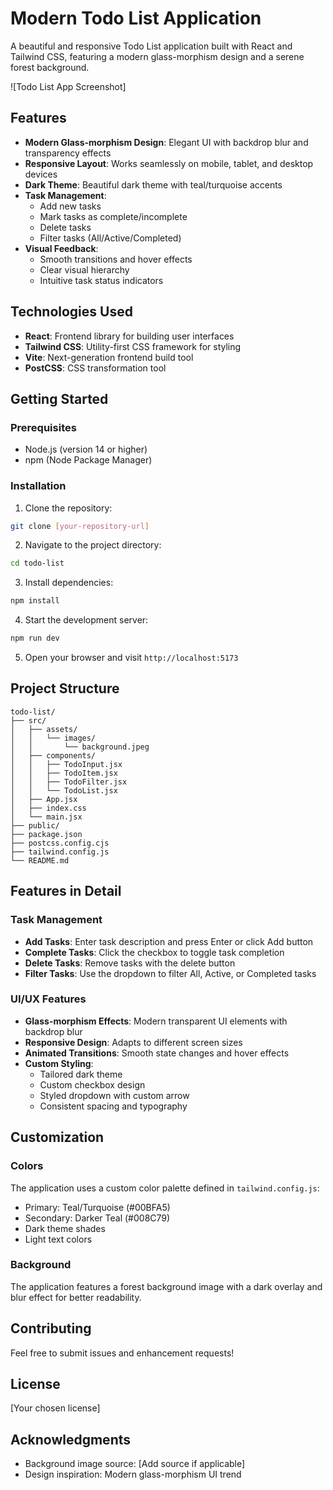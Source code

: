 # Modern Todo List Application

A beautiful and responsive Todo List application built with React and Tailwind CSS, featuring a modern glass-morphism design and a serene forest background.

![Todo List App Screenshot]

## Features

- **Modern Glass-morphism Design**: Elegant UI with backdrop blur and transparency effects
- **Responsive Layout**: Works seamlessly on mobile, tablet, and desktop devices
- **Dark Theme**: Beautiful dark theme with teal/turquoise accents
- **Task Management**:
  - Add new tasks
  - Mark tasks as complete/incomplete
  - Delete tasks
  - Filter tasks (All/Active/Completed)
- **Visual Feedback**:
  - Smooth transitions and hover effects
  - Clear visual hierarchy
  - Intuitive task status indicators

## Technologies Used

- **React**: Frontend library for building user interfaces
- **Tailwind CSS**: Utility-first CSS framework for styling
- **Vite**: Next-generation frontend build tool
- **PostCSS**: CSS transformation tool

## Getting Started

### Prerequisites

- Node.js (version 14 or higher)
- npm (Node Package Manager)

### Installation

1. Clone the repository:
```bash
git clone [your-repository-url]
```

2. Navigate to the project directory:
```bash
cd todo-list
```

3. Install dependencies:
```bash
npm install
```

4. Start the development server:
```bash
npm run dev
```

5. Open your browser and visit `http://localhost:5173`

## Project Structure

```
todo-list/
├── src/
│   ├── assets/
│   │   └── images/
│   │       └── background.jpeg
│   ├── components/
│   │   ├── TodoInput.jsx
│   │   ├── TodoItem.jsx
│   │   ├── TodoFilter.jsx
│   │   └── TodoList.jsx
│   ├── App.jsx
│   ├── index.css
│   └── main.jsx
├── public/
├── package.json
├── postcss.config.cjs
├── tailwind.config.js
└── README.md
```

## Features in Detail

### Task Management
- **Add Tasks**: Enter task description and press Enter or click Add button
- **Complete Tasks**: Click the checkbox to toggle task completion
- **Delete Tasks**: Remove tasks with the delete button
- **Filter Tasks**: Use the dropdown to filter All, Active, or Completed tasks

### UI/UX Features
- **Glass-morphism Effects**: Modern transparent UI elements with backdrop blur
- **Responsive Design**: Adapts to different screen sizes
- **Animated Transitions**: Smooth state changes and hover effects
- **Custom Styling**: 
  - Tailored dark theme
  - Custom checkbox design
  - Styled dropdown with custom arrow
  - Consistent spacing and typography

## Customization

### Colors
The application uses a custom color palette defined in `tailwind.config.js`:
- Primary: Teal/Turquoise (#00BFA5)
- Secondary: Darker Teal (#008C79)
- Dark theme shades
- Light text colors

### Background
The application features a forest background image with a dark overlay and blur effect for better readability.

## Contributing

Feel free to submit issues and enhancement requests!

## License

[Your chosen license]

## Acknowledgments

- Background image source: [Add source if applicable]
- Design inspiration: Modern glass-morphism UI trend
